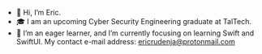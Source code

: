 - 👋 Hi, I’m Eric.
- 🎓 I am an upcoming Cyber Security Engineering graduate at TalTech. 
- 🌱 I’m an eager learner, and I’m currently focusing on learning Swift and SwiftUI.
My contact e-mail address: ericrudenja@protonmail.com

<!---
I have experience in developing, testing and debugging diverse software in team and self-directed environments.
--->
